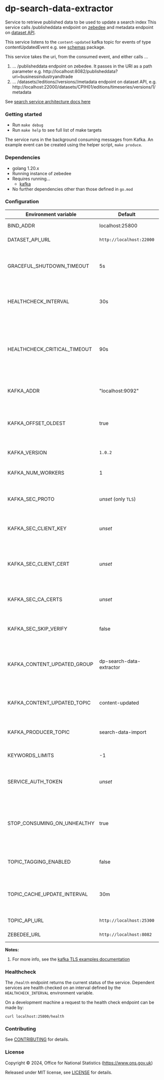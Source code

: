 dp-search-data-extractor
================

Service to retrieve published data to be used to update a search index
This service calls /publisheddata endpoint on [zebedee](https://github.com/ONSdigital/zebedee) and metadata endpoint
on [dataset API](https://github.com/ONSdigital/dp-dataset-api).

This service listens to the `content-updated` kafka topic for events of type contentUpdatedEvent e.g.
see [schemas](schema) package.

This service takes the uri, from the consumed event, and either calls ...

1. ... /publisheddata endpoint on zebedee. It passes in the URI as a path parameter e.g.
   http://localhost:8082/publisheddata?uri=businessindustryandtrade
1. ... /datasets/<id>/editions/<edition>/versions/<version>/metadata endpoint on dataset API, e.g.
   http://localhost:22000/datasets/CPIH01/editions/timeseries/versions/1/metadata

See [search service architecture docs here](https://github.com/ONSdigital/dp-search-api/tree/develop/architecture#search-service-architecture)

### Getting started

* Run `make debug`
* Run `make help` to see full list of make targets

The service runs in the background consuming messages from Kafka.
An example event can be created using the helper script, `make produce`.

### Dependencies

* golang 1.20.x
* Running instance of zebedee
* Requires running…
    * [kafka](https://github.com/ONSdigital/dp/blob/main/guides/INSTALLING.md#prerequisites)
* No further dependencies other than those defined in `go.mod`

### Configuration

| Environment variable         | Default                  | Description                                                                                                        
|------------------------------|--------------------------|--------------------------------------------------------------------------------------------------------------------
| BIND_ADDR                    | localhost:25800          | The host and port to bind to                                                                                       
| DATASET_API_URL              | `http://localhost:22000` | The URL for the DatasetAPI                                                                                         
| GRACEFUL_SHUTDOWN_TIMEOUT    | 5s                       | The graceful shutdown timeout in seconds (`time.Duration` format)                                                  
| HEALTHCHECK_INTERVAL         | 30s                      | Time between self-healthchecks (`time.Duration` format)                                                            
| HEALTHCHECK_CRITICAL_TIMEOUT | 90s                      | Time to wait until an unhealthy dependent propagates its state to make this app unhealthy (`time.Duration` format) 
| KAFKA_ADDR                   | "localhost:9092"         | The address of Kafka (accepts list)                                                                                
| KAFKA_OFFSET_OLDEST          | true                     | Start processing Kafka messages in order from the oldest in the queue                                              
| KAFKA_VERSION                | `1.0.2`                  | The version of Kafka                                                                                               
| KAFKA_NUM_WORKERS            | 1                        | The maximum number of parallel kafka consumers                                                                     
| KAFKA_SEC_PROTO              | _unset_   (only `TLS`)   | if set to `TLS`, kafka connections will use TLS                                                                    
| KAFKA_SEC_CLIENT_KEY         | _unset_                  | PEM [2] for the client key (optional, used for client auth) [[1]](#notes_1)                                        
| KAFKA_SEC_CLIENT_CERT        | _unset_                  | PEM [2] for the client certificate (optional, used for client auth) [[1]](#notes_1)                                
| KAFKA_SEC_CA_CERTS           | _unset_                  | PEM [2] of CA cert chain if using private CA for the server cert [[1]](#notes_1)                                   
| KAFKA_SEC_SKIP_VERIFY        | false                    | ignore server certificate issues if set to `true` [[1]](#notes_1)                                                  
| KAFKA_CONTENT_UPDATED_GROUP  | dp-search-data-extractor | The consumer group this application to consume content-updated messages                                            
| KAFKA_CONTENT_UPDATED_TOPIC  | content-updated          | The name of the topic to consume messages from                                                                     
| KAFKA_PRODUCER_TOPIC         | search-data-import       | The name of the topic to produce messages to                                                                       
| KEYWORDS_LIMITS              | -1                       | The keywords allowed, default no limit                                                                             
| SERVICE_AUTH_TOKEN           | _unset_                  | The service auth token for the dp-search-data-extractor                                                            
| STOP_CONSUMING_ON_UNHEALTHY  | true                     | Application stops consuming kafka messages if application is in unhealthy state                                    
| TOPIC_TAGGING_ENABLED        | false                    | Enable topics tagging using the topic cache                                                                        
| TOPIC_CACHE_UPDATE_INTERVAL  | 30m                      | The time interval to update topics cache (`time.Duration` format)                                                  
| TOPIC_API_URL                | `http://localhost:25300` | The URL for the Topic API                                                                                          
| ZEBEDEE_URL                  | `http://localhost:8082`  | The URL for the Zebedee                                                                                            

**Notes:**

1. <a name="notes_1">For more info, see
   the [kafka TLS examples documentation](https://github.com/ONSdigital/dp-kafka/tree/main/examples#tls)</a>

### Healthcheck

The `/health` endpoint returns the current status of the service. Dependent services are health checked on an interval
defined by the `HEALTHCHECK_INTERVAL` environment variable.

On a development machine a request to the health check endpoint can be made by:

`curl localhost:25800/health`

### Contributing

See [CONTRIBUTING](CONTRIBUTING.md) for details.

### License

Copyright © 2024, Office for National Statistics (https://www.ons.gov.uk)

Released under MIT license, see [LICENSE](LICENSE.md) for details.
